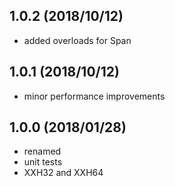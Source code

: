 ## 1.0.2 (2018/10/12)
* added overloads for Span  

## 1.0.1 (2018/10/12)
* minor performance improvements

## 1.0.0 (2018/01/28)
* renamed
* unit tests
* XXH32 and XXH64
